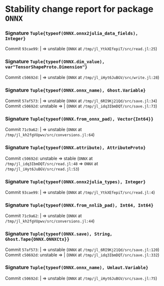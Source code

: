 # Stability change report for package `ONNX`

### Signature `Tuple{typeof(ONNX.onnx2julia_data_fields), Integer}`

Commit `93cae99`: | => unstable (`ONNX` at `/tmp/jl_YtkXEfepiT/src/read.jl:25`)  

### Signature `Tuple{typeof(ONNX.dim_value), var"TensorShapeProto.Dimension"}`

Commit `c50692d`: | => unstable (`ONNX` at `/tmp/jl_iHyt6JuBGV/src/write.jl:28`)  

### Signature `Tuple{typeof(ONNX.onnx_name), Ghost.Variable}`

Commit `57af573`: | => unstable (`ONNX` at `/tmp/jl_6RI9Kj21Qd/src/save.jl:34`)  
Commit `c50692d`: unstable => | (`ONNX` at `/tmp/jl_idq3IbmDQT/src/save.jl:73`)  

### Signature `Tuple{typeof(ONNX.from_onnx_pad), Vector{Int64}}`

Commit `71c9a62`: | => unstable (`ONNX` at `/tmp/jl_kh2fgVUpwv/src/conversions.jl:64`)  

### Signature `Tuple{typeof(ONNX.attribute), AttributeProto}`

Commit `c50692d`: unstable => stable (`ONNX` at `/tmp/jl_idq3IbmDQT/src/read.jl:48` => `ONNX` at `/tmp/jl_iHyt6JuBGV/src/read.jl:53`)  

### Signature `Tuple{typeof(ONNX.onnx2julia_types), Integer}`

Commit `93cae99`: | => unstable (`ONNX` at `/tmp/jl_YtkXEfepiT/src/read.jl:4`)  

### Signature `Tuple{typeof(ONNX.from_nnlib_pad), Int64, Int64}`

Commit `71c9a62`: | => unstable (`ONNX` at `/tmp/jl_kh2fgVUpwv/src/conversions.jl:44`)  

### Signature `Tuple{typeof(ONNX.save), String, Ghost.Tape{ONNX.ONNXCtx}}`

Commit `57af573`: | => unstable (`ONNX` at `/tmp/jl_6RI9Kj21Qd/src/save.jl:120`)  
Commit `c50692d`: unstable => | (`ONNX` at `/tmp/jl_idq3IbmDQT/src/save.jl:332`)  

### Signature `Tuple{typeof(ONNX.onnx_name), Umlaut.Variable}`

Commit `c50692d`: | => unstable (`ONNX` at `/tmp/jl_iHyt6JuBGV/src/save.jl:75`)  

